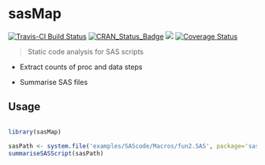 # sasMap

[![Travis-CI Build Status](https://travis-ci.org/MangoTheCat/sasMap.svg?branch=master)](https://travis-ci.org/MangoTheCat/sasMap) [![CRAN\_Status\_Badge](http://www.r-pkg.org/badges/version/sasMap)](http://cran.r-project.org/package=sasMap) [![](http://cranlogs.r-pkg.org/badges/sasMap)](http://cran.rstudio.com/web/packages/sasMap/index.html) [![Coverage Status](https://img.shields.io/codecov/c/github/MangoTheCat/sasMap/master.svg)](https://codecov.io/gh/MangoTheCat/sasMap)


> Static code analysis for SAS scripts

* Extract counts of proc and data steps

* Summarise SAS files

## Usage
```R

library(sasMap)

sasPath <- system.file('examples/SAScode/Macros/fun2.SAS', package='sasMap')
summariseSASScript(sasPath)

```